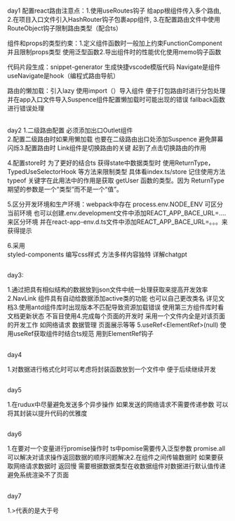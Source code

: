 ##

day1
配置react路由注意点：1.使用useRoutes钩子 给app根组件传入多个路由, 2.在项目入口文件引入HashRouter钩子包裹app组件, 3.在配置路由文件中使用RouteObject钩子限制路由类型（配合ts）

组件和props的类型约束：1.定义组件函数时一般加上约束FunctionComponent 并且限制props类型 使用泛型函数2.导出组件时的性能优化使用memo钩子函数

代码片段生成：snippet-generator 生成快捷vscode模版代码
Navigate是组件 useNavigate是hook（编程式路由导航）

路由的懒加载：引入lazy 使用import（）导入组件 便于打包路由时进行分包处理 并在app入口文件导入Suspence组件配置懒加载时可能出现的错误 fallback函数进行错误处理

##

day2 1.二级路由配置 必须添加出口Outlet组件  
2.配置二级路由时如果用懒加载 也要在二级路由出口处添加Suspence 避免屏幕闪烁3.配置路由时 Link组件是切换路由的关键 起到了点击切换路由的作用

4.配置store时 为了更好的结合ts 获得state中数据类型时 使用ReturnType，TypedUseSelectorHook 等方法来限制类型 具体看index.ts/store 记住使用方法 typeof 关键字在此用法中的作用是获取 getUser 函数的类型。因为 ReturnType 期望的参数是一个“类型”而不是一个“值”。

5.区分开发环境和生产环境：webpack中存在 process.env.NODE_ENV 可区分当前环境 也可以创建.env.development文件中添加REACT_APP_BACE_URL=....来区分环境 并在react-app-env.d.ts文件中添加REACT_APP_BACE_URL=。。。来获得提示

6.采用  
styled-components 编写css样式 方法多样内容独特 详解chatgpt

##

day3:

1.通过把具有相似结构的数据放到json文件中统一处理获取来提高开发效率
2.NavLink 组件具有自动给数据添加active类的功能 也可以自己更改类名 详见文档3.使用antd组件库时出现版本不匹配导致资源加载错误 使用第三方组件库时看文档更新状态 不盲目使用4.完成每个页面的开发时 采用一个文件内全是对该页面的开发工作 如网络请求 数据管理 页面展示等等
5.useRef<ElementRef<typeof Carousel>>(null) 使用useRef获取组件时结合ts规范 用到ElementRef钩子

##

day4

1.对数据进行格式化时可以考虑将封装函数放到一个文件中 便于后续继续开发

##

day5

1.在rudux中尽量避免发送多个异步操作 如果发送的网络请求不需要传递参数 可以将其封装以提升代码的优雅度

##

day6

1.在要对一个变量进行promise操作时 ts中pomise需要传入泛型参数 promise.all 可以解决对请求操作返回数据的顺序问题解决2.在组件之间传输数据时 如果要获取网络请求数据时 返回慢 需要根据数据类型在收数据组件对数据进行默认值传递 避免系统渲染不了页面

##

day7

1.&gt;代表的是大于号
